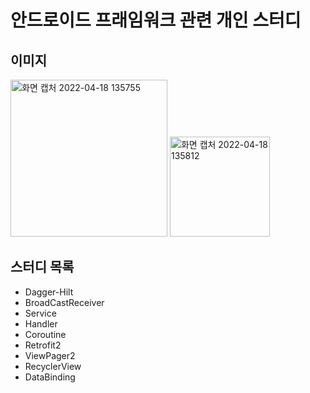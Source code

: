 # 안드로이드 프래임워크 관련 개인 스터디

## 이미지 
<img width="251" alt="화면 캡처 2022-04-18 135755" src="https://user-images.githubusercontent.com/60813834/163757153-4afda6c0-b273-437b-b70d-7e46e76010d1.png">
<img width="160" alt="화면 캡처 2022-04-18 135812" src="https://user-images.githubusercontent.com/60813834/163757165-2ae5be0a-cc62-42fd-963e-21194845f541.png">

## 스터디 목록
- Dagger-Hilt
- BroadCastReceiver
- Service
- Handler
- Coroutine
- Retrofit2
- ViewPager2
- RecyclerView
- DataBinding
